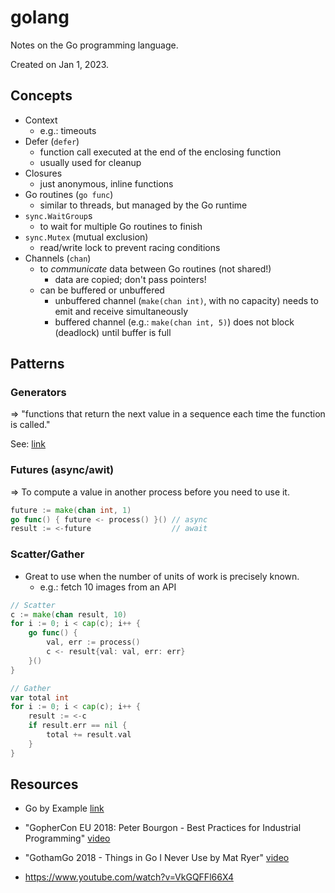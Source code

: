 # golang

Notes on the Go programming language.

Created on Jan 1, 2023.


## Concepts

- Context
    - e.g.: timeouts
- Defer (`defer`)
    - function call executed at the end of the enclosing function
    - usually used for cleanup
- Closures
    - just anonymous, inline functions
- Go routines (`go func`)
    - similar to threads, but managed by the Go runtime
- `sync.WaitGroup`s
    - to wait for multiple Go routines to finish
- `sync.Mutex` (mutual exclusion)
    - read/write lock to prevent racing conditions
- Channels (`chan`)
    - to _communicate_ data between Go routines (not shared!)
        - data are copied; don't pass pointers!
    - can be buffered or unbuffered
        - unbuffered channel (`make(chan int)`, with no capacity) needs to emit and receive simultaneously
        - buffered channel (e.g.: `make(chan int, 5)`) does not block (deadlock) until buffer is full


## Patterns

### Generators

=> "functions that return the next value in a sequence each time the function is called."

See: [link](http://www.golangpatterns.info/concurrency/generators)


### Futures (async/awit)

=> To compute a value in another process before you need to use it.

```go
future := make(chan int, 1)
go func() { future <- process() }() // async
result := <-future                  // await
```


### Scatter/Gather

- Great to use when the number of units of work is precisely known.
    - e.g.: fetch 10 images from an API

```go
// Scatter
c := make(chan result, 10)
for i := 0; i < cap(c); i++ {
    go func() {
        val, err := process()
        c <- result{val: val, err: err}
    }()
}

// Gather
var total int
for i := 0; i < cap(c); i++ {
    result := <-c
    if result.err == nil {
        total += result.val
    }
}
```


## Resources

- Go by Example [link](https://gobyexample.com/)
- "GopherCon EU 2018: Peter Bourgon - Best Practices for Industrial Programming" [video](https://www.youtube.com/watch?v=PTE4VJIdHPg)
- "GothamGo 2018 - Things in Go I Never Use by Mat Ryer" [video](https://www.youtube.com/watch?v=5DVV36uqQ4E)



- https://www.youtube.com/watch?v=VkGQFFl66X4


